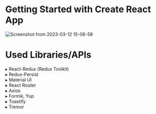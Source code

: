 # Getting Started with Create React App
![Screenshot from 2023-03-12 15-06-58](https://user-images.githubusercontent.com/87595313/224543813-d993ae43-d4ab-40eb-9d63-5d38f98b107d.png)



# Used Libraries/APIs </br>
▸ React-Redux (Redux Toolkit)</br>
▸ Redux-Persist</br>
▸ Material UI</br>
▸ React Router</br>
▸ Axios</br>
▸ Formik, Yup</br>
▸ Toastify</br>
▸ Tremor
